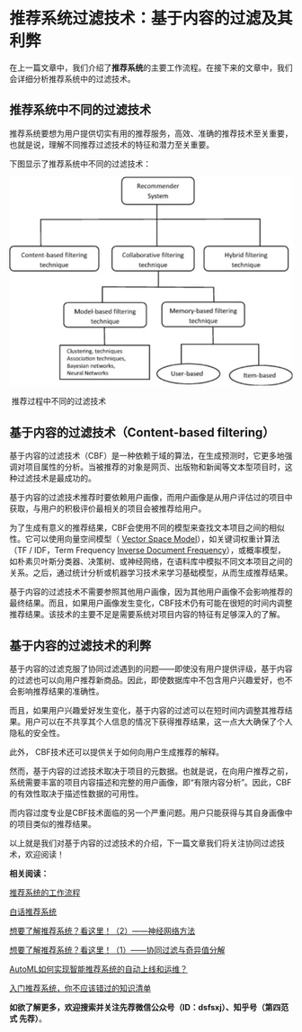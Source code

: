 # 推荐系统过滤技术：基于内容的过滤及其利弊

在上一篇文章中，我们介绍了**推荐系统**的主要工作流程。在接下来的文章中，我们会详细分析推荐系统中的过滤技术。

## 推荐系统中不同的过滤技术

推荐系统要想为用户提供切实有用的推荐服务，高效、准确的推荐技术至关重要，也就是说，理解不同推荐过滤技术的特征和潜力至关重要。

下图显示了推荐系统中不同的过滤技术：

![img](推荐系统过滤技术：基于内容的过滤及其利弊.assets/16c890240f5a2564)

​                                                         推荐过程中不同的过滤技术

## 基于内容的过滤技术（Content-based filtering）

基于内容的过滤技术（CBF）是一种依赖于域的算法，在生成预测时，它更多地强调对项目属性的分析。当被推荐的对象是网页、出版物和新闻等文本型项目时，这种过滤技术是最成功的。

基于内容的过滤技术推荐时要依赖用户画像，而用户画像是从用户评估过的项目中获取，与用户的积极评价最相关的项目会被推荐给用户。

为了生成有意义的推荐结果，CBF会使用不同的模型来查找文本项目之间的相似性。它可以使用向量空间模型（ [Vector Space Model](https://link.juejin.im/?target=https%3A%2F%2Flink.zhihu.com%2F%3Ftarget%3Dhttps%3A%2F%2Fwww.sciencedirect.com%2Ftopics%2Fcomputer-science%2Fvector-space-models)），如关键词权重计算法（TF / IDF，Term Frequency [Inverse Document Frequency](https://link.juejin.im/?target=https%3A%2F%2Flink.zhihu.com%2F%3Ftarget%3Dhttps%3A%2F%2Fwww.sciencedirect.com%2Ftopics%2Fcomputer-science%2Finverse-document-frequency)），或概率模型，如朴素贝叶斯分类器、决策树、或神经网络，在语料库中模拟不同文本项目之间的关系。之后，通过统计分析或机器学习技术来学习基础模型，从而生成推荐结果。

基于内容的过滤技术不需要参照其他用户画像，因为其他用户画像不会影响推荐的最终结果。而且，如果用户画像发生变化，CBF技术仍有可能在很短的时间内调整推荐结果。该技术的主要不足是需要系统对项目内容的特征有足够深入的了解。

## 基于内容的过滤技术的利弊

基于内容的过滤克服了协同过滤遇到的问题——即使没有用户提供评级，基于内容的过滤也可以向用户推荐新商品。因此，即使数据库中不包含用户兴趣爱好，也不会影响推荐结果的准确性。

而且，如果用户兴趣爱好发生变化，基于内容的过滤可以在短时间内调整其推荐结果。用户可以在不共享其个人信息的情况下获得推荐结果，这一点大大确保了个人隐私的安全性。

此外， CBF技术还可以提供关于如何向用户生成推荐的解释。

然而，基于内容的过滤技术取决于项目的元数据。也就是说，在向用户推荐之前，系统需要丰富的项目内容描述和完整的用户画像，即“有限内容分析”。因此，CBF的有效性取决于描述性数据的可用性。

而内容过度专业是CBF技术面临的另一个严重问题。用户只能获得与其自身画像中的项目类似的推荐结果。

以上就是我们对基于内容的过滤技术的介绍，下一篇文章我们将关注协同过滤技术，欢迎阅读！



**相关阅读：**



[推荐系统的工作流程](https://juejin.im/post/5d4c010e6fb9a06b093606ce)

[白话推荐系统](https://juejin.im/post/5d481488f265da03ed1936f1)

[想要了解推荐系统？看这里！（2）——神经网络方法](https://juejin.im/post/5d1191b65188253274728351)

[想要了解推荐系统？看这里！（1）——协同过滤与奇异值分解](https://juejin.im/post/5d022726e51d4510a73280a4)

[AutoML如何实现智能推荐系统的自动上线和运维？](https://juejin.im/post/5ce25458e51d4510bd65c744)

[入门推荐系统，你不应该错过的知识清单](https://juejin.im/post/5c3d70ce6fb9a049c965ee01)

**如欲了解更多，欢迎搜索并关注先荐微信公众号（ID：dsfsxj）、知乎号（第四范式 先荐）**。